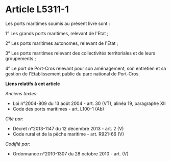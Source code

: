 # Article L5311-1

Les ports maritimes soumis au présent livre sont :

1° Les grands ports maritimes, relevant de l'Etat ;

2° Les ports maritimes autonomes, relevant de l'Etat ;

3° Les ports maritimes relevant des collectivités territoriales et de leurs groupements ;

4° Le port de Port-Cros relevant pour son aménagement, son entretien et sa gestion de l'Etablissement public du parc national
de Port-Cros.

**Liens relatifs à cet article**

_Anciens textes_:

  - Loi n°2004-809 du 13 août 2004 - art. 30 (VT), alinéa 19, paragraphe XII
  - Code des ports maritimes - art. L100-1 (Ab)

_Cité par_:

  - Décret n°2013-1147 du 12 décembre 2013 - art. 2 (V)
  - Code rural et de la pêche maritime - art. R921-66 (V)

_Codifié par_:

  - Ordonnance n°2010-1307 du 28 octobre 2010 - art. (V)
